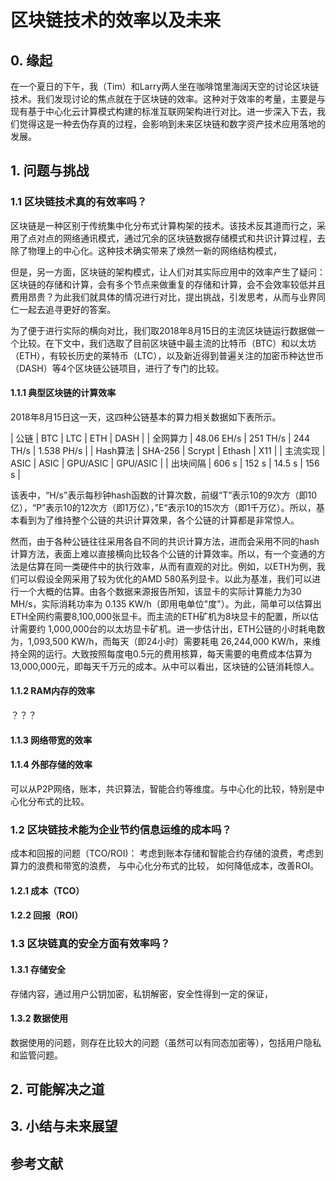 # 区块链技术的效率以及未来


## 0. 缘起
  在一个夏日的下午，我（Tim）和Larry两人坐在咖啡馆里海阔天空的讨论区块链技术。我们发现讨论的焦点就在于区块链的效率。这种对于效率的考量，主要是与现有基于中心化云计算模式构建的标准互联网架构进行对比。进一步深入下去，我们觉得这是一种去伪存真的过程，会影响到未来区块链和数字资产技术应用落地的发展。

## 1. 问题与挑战

### 1.1 区块链技术真的有效率吗？

  区块链是一种区别于传统集中化分布式计算构架的技术。该技术反其道而行之，采用了点对点的网络通讯模式，通过冗余的区块链数据存储模式和共识计算过程，去除了物理上的中心化。这种技术确实带来了焕然一新的网络结构模式，

  但是，另一方面，区块链的架构模式，让人们对其实际应用中的效率产生了疑问： 区块链的存储和计算，会有多个节点来做重复的存储和计算，会不会效率较低并且费用昂贵？为此我们就具体的情况进行对比，提出挑战，引发思考，从而与业界同仁一起去追寻更好的答案。

  为了便于进行实际的横向对比，我们取2018年8月15日的主流区块链运行数据做一个比较。在下文中，我们选取了目前区块链中最主流的比特币（BTC）和以太坊（ETH），有较长历史的莱特币（LTC），以及新近得到普遍关注的加密币种达世币（DASH）等4个区块链公链项目，进行了专门的比较。

#### 1.1.1 典型区块链的计算效率

  2018年8月15日这一天，这四种公链基本的算力相关数据如下表所示。

  |    公链    |     BTC     |    LTC    |   ETH      |  DASH        |
  |  全网算力   |  48.06 EH/s |  251 TH/s | 244 TH/s   |  1.538 PH/s  |
  |  Hash算法  |  SHA-256    |  Scrypt   |  Ethash    |   X11        |
  |  主流实现   |  ASIC       |   ASIC    |  GPU/ASIC  |  GPU/ASIC    |
  |  出块间隔   |  606 s      |  152 s    |  14.5 s    |  156 s       |

  该表中，“H/s”表示每秒钟hash函数的计算次数，前缀“T”表示10的9次方（即10亿），“P”表示10的12次方（即1万亿），”E“表示10的15次方（即1千万亿）。所以，基本看到为了维持整个公链的共识计算效果，各个公链的计算都是非常惊人。

  然而，由于各种公链往往采用各自不同的共识计算方法，进而会采用不同的hash计算方法，表面上难以直接横向比较各个公链的计算效率。所以，有一个变通的方法是估算在同一类硬件中的执行效率，从而有直观的对比。例如，以ETH为例，我们可以假设全网采用了较为优化的AMD 580系列显卡。以此为基准，我们可以进行一个大概的估算。由各个数据来源报告所知，该显卡的实际计算能力为30 MH/s，实际消耗功率为 0.135 KW/h（即用电单位"度"）。为此，简单可以估算出ETH全网约需要8,100,000张显卡。而主流的ETH矿机为8块显卡的配置，所以估计需要约 1,000,000台的以太坊显卡矿机。进一步估计出，ETH公链的小时耗电数为，1,093,500 KW/h，而每天（即24小时）需要耗电 26,244,000 KW/h，来维持全网的运行。大致按照每度电0.5元的费用核算，每天需要的电费成本估算为13,000,000元，即每天千万元的成本。从中可以看出，区块链的公链消耗惊人。


#### 1.1.2 RAM内存的效率
  ？？？


#### 1.1.3 网络带宽的效率


#### 1.1.4 外部存储的效率



可以从P2P网络，账本，共识算法，智能合约等维度。与中心化的比较，特别是中心化分布式的比较。

### 1.2 区块链技术能为企业节约信息运维的成本吗？

成本和回报的问题（TCO/ROI)： 考虑到账本存储和智能合约存储的浪费，考虑到算力的浪费和带宽的浪费， 与中心化分布式的比较， 如何降低成本，改善ROI。

#### 1.2.1 成本（TCO）

#### 1.2.2 回报（ROI）

### 1.3 区块链真的安全方面有效率吗？

#### 1.3.1 存储安全
存储内容，通过用户公钥加密，私钥解密，安全性得到一定的保证，

#### 1.3.2 数据使用

数据使用的问题，则存在比较大的问题（虽然可以有同态加密等），包括用户隐私和监管问题。

## 2. 可能解决之道

## 3. 小结与未来展望

## 参考文献
